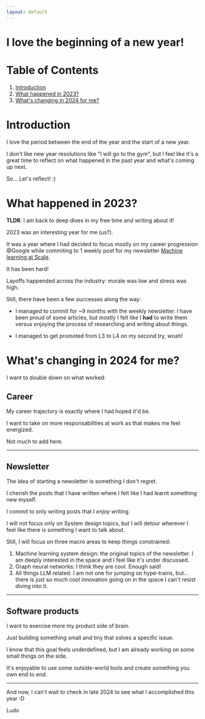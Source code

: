 ```yaml
---
layout: default
---
```


# I love the beginning of a new year! 

# Table of Contents
1. [Introduction](#intro)
2. [What happened in 2023?](#2023)
2. [What's changing in 2024 for me?](#2024)

# Introduction <a id="intro"></a>
I love the period between the end of the year and the start of a new year.

I don't like new year resolutions like "I will go to the gym", but I 
feel like it's a great time to reflect on what happened in the past year and what's coming up next.

So... Let's reflect! :)

# What happened in 2023? <a id="2023"></a>
**TLDR**: I am back to deep dives in my free time and writing about it!

2023 was an interesting year for me (us?).

It was a year where I had decided to focus mostly on my career progression @Google while commiting to 1 weekly post for my newsletter [Machine learning at Scale](https://www.machinelearningatscale.com/).

It has been hard!

Layoffs happended across the industry: morale was low and stress was high.

Still, there have been a few successes along the way:

- I managed to commit for ~9 months with the weekly newsletter. I have been proud of *some* articles, but mostly I felt like I **had** to write them versus enjoying the process of researching and writing about things.

- I managed to get promoted from L3 to L4 on my second try, woah!

# What's changing in 2024 for me? <a id="2024"></a>

I want to double down on what worked:

## Career

My career trajectory is exactly where I had hoped it'd be.

I want to take on more responsabilities at work as that makes me feel energized.

Not much to add here.

---


## Newsletter

The idea of starting a newsletter is something I don't regret.

I cherish the posts that I have written where I felt like I had learnt something new myself.

I commit to only writing posts that I *enjoy* writing.

I will not focus only on System design topics, but I will detour wherever I feel like there is something I want to talk about.

Still, I will focus on three macro areas to keep things constrained:

1. Machine learning system design: the original topics of the newsletter. I am deeply interested in the space and I feel like it's under discussed.
2. Graph neural networks: I think they are cool. Enough said!
3. All things LLM related: I am not one for jumping on hype-trains, but... there is just so much cool innovation going on in the space I can't resist diving into it.

---

## Software products

I want to exercise more my product side of brain.

Just building something small and tiny that solves a specific issue.

I know that this goal feels underdefined, but I am already working on some small things on the side.

It's enjoyable to use some outside-world tools and create something you own end to end.

---

And now, I can't wait to check in late 2024 to see what I accomplished this year :D

Ludo




